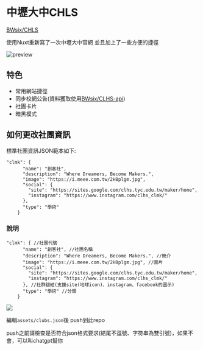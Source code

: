 # 中壢大中CHLS

[BWsix/CHLS](https://github.com/BWsix/CHLS)

使用Nuxt重新寫了一次中壢大中官網
並且加上了一些方便的捷徑

![preview](https://i.meee.com.tw/6bEVDae.png)

## 特色
- 常用網站捷徑
- 同步校網公告(資料獲取使用[BWsix/CLHS-api](https://github.com/BWsix/CLHS-api))
- 社團卡片
- 暗黑模式

## 如何更改社團資訊

標準社團資訊JSON範本如下:
```
"clmk": {
      "name": "創客社",
      "description": "Where Dreamers, Become Makers.",
      "image": "https://i.meee.com.tw/2H8plgm.jpg",
      "social": {
        "site": "https://sites.google.com/clhs.tyc.edu.tw/maker/home",
        "instagram": "https://www.instagram.com/clhs_clmk/"
      },
      "type": "學術"
    }
```
### 說明

```
"clmk": { //社團代號
      "name": "創客社", //社團名稱
      "description": "Where Dreamers, Become Makers.", //簡介
      "image": "https://i.meee.com.tw/2H8plgm.jpg", //圖片
      "social": {
        "site": "https://sites.google.com/clhs.tyc.edu.tw/maker/home",
        "instagram": "https://www.instagram.com/clhs_clmk/"
      }, //社群鏈結(支援site(地球icon)、instagram、facebook的圖示)
      "type": "學術" //分類
    }
```

![](https://i.meee.com.tw/OdctbLo.png)

編輯`assets/clubs.json`後
push到此repo

push之前請檢查是否符合json格式要求(結尾不逗號、字符串為雙引號)，如果不會，可以叫chatgpt幫你
